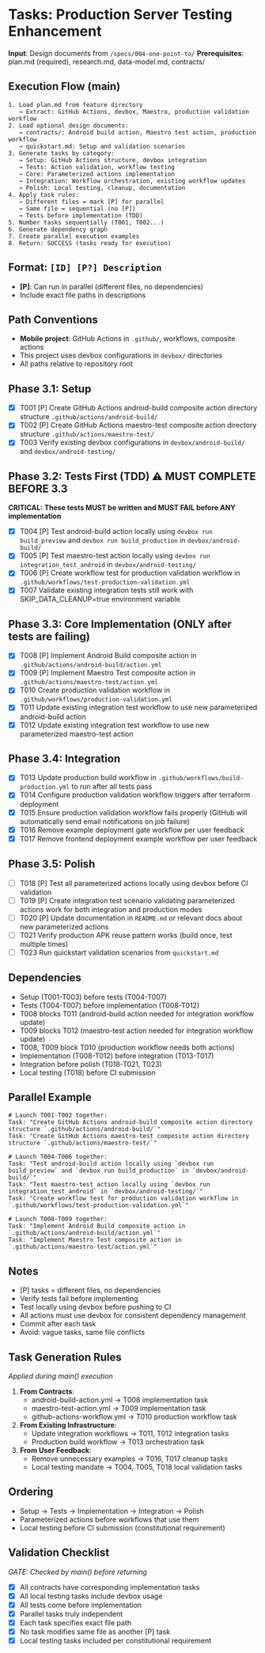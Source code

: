 # Tasks: Production Server Testing Enhancement

**Input**: Design documents from `/specs/004-one-point-to/`
**Prerequisites**: plan.md (required), research.md, data-model.md, contracts/

## Execution Flow (main)

```
1. Load plan.md from feature directory
   → Extract: GitHub Actions, devbox, Maestro, production validation workflow
2. Load optional design documents:
   → contracts/: Android build action, Maestro test action, production workflow
   → quickstart.md: Setup and validation scenarios
3. Generate tasks by category:
   → Setup: GitHub Actions structure, devbox integration
   → Tests: Action validation, workflow testing
   → Core: Parameterized actions implementation
   → Integration: Workflow orchestration, existing workflow updates
   → Polish: Local testing, cleanup, documentation
4. Apply task rules:
   → Different files = mark [P] for parallel
   → Same file = sequential (no [P])
   → Tests before implementation (TDD)
5. Number tasks sequentially (T001, T002...)
6. Generate dependency graph
7. Create parallel execution examples
8. Return: SUCCESS (tasks ready for execution)
```

## Format: `[ID] [P?] Description`

- **[P]**: Can run in parallel (different files, no dependencies)
- Include exact file paths in descriptions

## Path Conventions

- **Mobile project**: GitHub Actions in `.github/`, workflows, composite actions
- This project uses devbox configurations in `devbox/` directories
- All paths relative to repository root

## Phase 3.1: Setup

- [x] T001 [P] Create GitHub Actions android-build composite action directory structure `.github/actions/android-build/`
- [x] T002 [P] Create GitHub Actions maestro-test composite action directory structure `.github/actions/maestro-test/`
- [x] T003 Verify existing devbox configurations in `devbox/android-build/` and `devbox/android-testing/`

## Phase 3.2: Tests First (TDD) ⚠️ MUST COMPLETE BEFORE 3.3

**CRITICAL: These tests MUST be written and MUST FAIL before ANY implementation**

- [x] T004 [P] Test android-build action locally using `devbox run build_preview` and `devbox run build_production` in `devbox/android-build/`
- [x] T005 [P] Test maestro-test action locally using `devbox run integration_test_android` in `devbox/android-testing/`
- [x] T006 [P] Create workflow test for production validation workflow in `.github/workflows/test-production-validation.yml`
- [x] T007 Validate existing integration tests still work with SKIP_DATA_CLEANUP=true environment variable

## Phase 3.3: Core Implementation (ONLY after tests are failing)

- [x] T008 [P] Implement Android Build composite action in `.github/actions/android-build/action.yml`
- [x] T009 [P] Implement Maestro Test composite action in `.github/actions/maestro-test/action.yml`
- [x] T010 Create production validation workflow in `.github/workflows/production-validation.yml`
- [x] T011 Update existing integration test workflow to use new parameterized android-build action
- [x] T012 Update existing integration test workflow to use new parameterized maestro-test action

## Phase 3.4: Integration

- [x] T013 Update production build workflow in `.github/workflows/build-production.yml` to run after all tests pass
- [x] T014 Configure production validation workflow triggers after terraform deployment
- [x] T015 Ensure production validation workflow fails properly (GitHub will automatically send email notifications on job failure)
- [x] T016 Remove example deployment gate workflow per user feedback
- [x] T017 Remove frontend deployment example workflow per user feedback

## Phase 3.5: Polish

- [ ] T018 [P] Test all parameterized actions locally using devbox before CI validation
- [ ] T019 [P] Create integration test scenario validating parameterized actions work for both integration and production modes
- [ ] T020 [P] Update documentation in `README.md` or relevant docs about new parameterized actions
- [ ] T021 Verify production APK reuse pattern works (build once, test multiple times)
- [ ] T023 Run quickstart validation scenarios from `quickstart.md`

## Dependencies

- Setup (T001-T003) before tests (T004-T007)
- Tests (T004-T007) before implementation (T008-T012)
- T008 blocks T011 (android-build action needed for integration workflow update)
- T009 blocks T012 (maestro-test action needed for integration workflow update)
- T008, T009 block T010 (production workflow needs both actions)
- Implementation (T008-T012) before integration (T013-T017)
- Integration before polish (T018-T021, T023)
- Local testing (T018) before CI submission

## Parallel Example

```
# Launch T001-T002 together:
Task: "Create GitHub Actions android-build composite action directory structure `.github/actions/android-build/`"
Task: "Create GitHub Actions maestro-test composite action directory structure `.github/actions/maestro-test/`"

# Launch T004-T006 together:
Task: "Test android-build action locally using `devbox run build_preview` and `devbox run build_production` in `devbox/android-build/`"
Task: "Test maestro-test action locally using `devbox run integration_test_android` in `devbox/android-testing/`"
Task: "Create workflow test for production validation workflow in `.github/workflows/test-production-validation.yml`"

# Launch T008-T009 together:
Task: "Implement Android Build composite action in `.github/actions/android-build/action.yml`"
Task: "Implement Maestro Test composite action in `.github/actions/maestro-test/action.yml`"
```

## Notes

- [P] tasks = different files, no dependencies
- Verify tests fail before implementing
- Test locally using devbox before pushing to CI
- All actions must use devbox for consistent dependency management
- Commit after each task
- Avoid: vague tasks, same file conflicts

## Task Generation Rules

_Applied during main() execution_

1. **From Contracts**:
   - android-build-action.yml → T008 implementation task
   - maestro-test-action.yml → T009 implementation task
   - github-actions-workflow.yml → T010 production workflow task
2. **From Existing Infrastructure**:
   - Update integration workflows → T011, T012 integration tasks
   - Production build workflow → T013 orchestration task
3. **From User Feedback**:
   - Remove unnecessary examples → T016, T017 cleanup tasks
   - Local testing mandate → T004, T005, T018 local validation tasks

## Ordering

- Setup → Tests → Implementation → Integration → Polish
- Parameterized actions before workflows that use them
- Local testing before CI submission (constitutional requirement)

## Validation Checklist

_GATE: Checked by main() before returning_

- [x] All contracts have corresponding implementation tasks
- [x] All local testing tasks include devbox usage
- [x] All tests come before implementation
- [x] Parallel tasks truly independent
- [x] Each task specifies exact file path
- [x] No task modifies same file as another [P] task
- [x] Local testing tasks included per constitutional requirement
